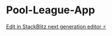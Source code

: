 # Pool-League-App

[Edit in StackBlitz next generation editor ⚡️](https://stackblitz.com/~/github.com/Matt-boom/Pool-League-App)